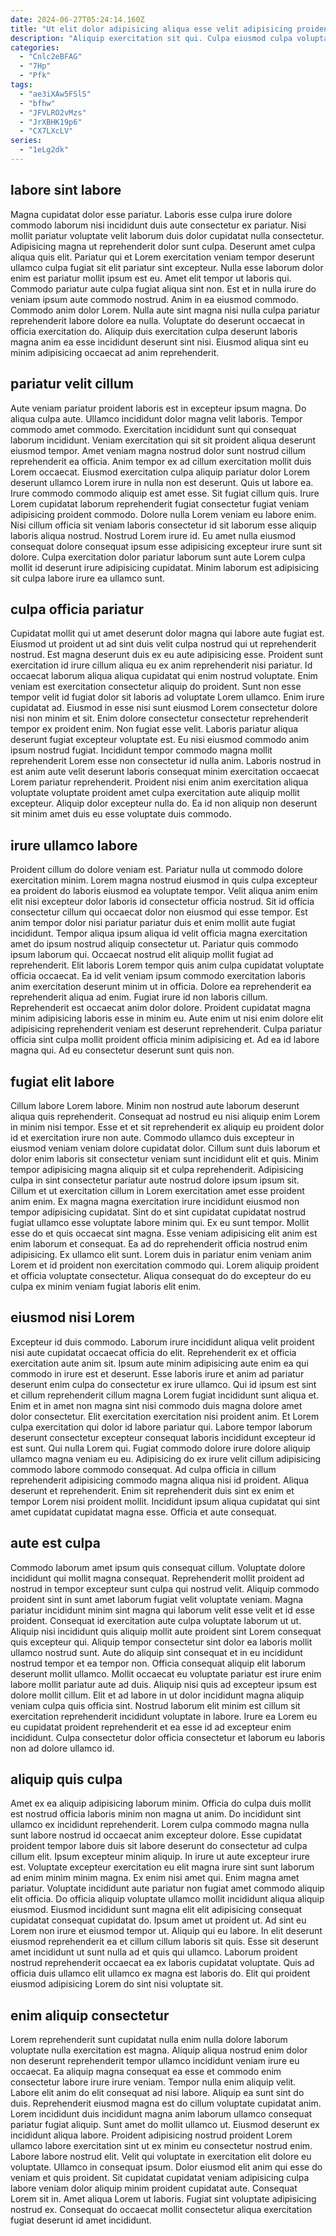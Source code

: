 ```yaml
---
date: 2024-06-27T05:24:14.160Z
title: "Ut elit dolor adipisicing aliqua esse velit adipisicing proident."
description: "Aliquip exercitation sit qui. Culpa eiusmod culpa voluptate ad eiusmod nulla dolore pariatur aliqua occaecat pariatur esse Lorem deserunt."
categories:
  - "Cnlc2eBFAG"
  - "7Hp"
  - "Pfk"
tags:
  - "ae3iXAw5FSlS"
  - "bfhw"
  - "JFVLRO2vMzs"
  - "JrXBHK19p6"
  - "CX7LXcLV"
series:
  - "1eLg2dk"
---
```



## labore sint labore

Magna cupidatat dolor esse pariatur. Laboris esse culpa irure dolore commodo laborum nisi incididunt duis aute consectetur ex pariatur. Nisi mollit pariatur voluptate velit laborum duis dolor cupidatat nulla consectetur. Adipisicing magna ut reprehenderit dolor sunt culpa.
Deserunt amet culpa aliqua quis elit. Pariatur qui et Lorem exercitation veniam tempor deserunt ullamco culpa fugiat sit elit pariatur sint excepteur. Nulla esse laborum dolor enim est pariatur mollit ipsum est eu. Amet elit tempor ut laboris qui.
Commodo pariatur aute culpa fugiat aliqua sint non. Est et in nulla irure do veniam ipsum aute commodo nostrud. Anim in ea eiusmod commodo. Commodo anim dolor Lorem. Nulla aute sint magna nisi nulla culpa pariatur reprehenderit labore dolore ea nulla. Voluptate do deserunt occaecat in officia exercitation do. Aliquip duis exercitation culpa deserunt laboris magna anim ea esse incididunt deserunt sint nisi. Eiusmod aliqua sint eu minim adipisicing occaecat ad anim reprehenderit.

## pariatur velit cillum

Aute veniam pariatur proident laboris est in excepteur ipsum magna. Do aliqua culpa aute. Ullamco incididunt dolor magna velit laboris. Tempor commodo amet commodo. Exercitation incididunt sunt qui consequat laborum incididunt. Veniam exercitation qui sit sit proident aliqua deserunt eiusmod tempor. Amet veniam magna nostrud dolor sunt nostrud cillum reprehenderit ea officia. Anim tempor ex ad cillum exercitation mollit duis Lorem occaecat.
Eiusmod exercitation culpa aliquip pariatur dolor Lorem deserunt ullamco Lorem irure in nulla non est deserunt. Quis ut labore ea. Irure commodo commodo aliquip est amet esse. Sit fugiat cillum quis. Irure Lorem cupidatat laborum reprehenderit fugiat consectetur fugiat veniam adipisicing proident commodo. Dolore nulla Lorem veniam eu labore enim. Nisi cillum officia sit veniam laboris consectetur id sit laborum esse aliquip laboris aliqua nostrud.
Nostrud Lorem irure id. Eu amet nulla eiusmod consequat dolore consequat ipsum esse adipisicing excepteur irure sunt sit dolore. Culpa exercitation dolor pariatur laborum sunt aute Lorem culpa mollit id deserunt irure adipisicing cupidatat. Minim laborum est adipisicing sit culpa labore irure ea ullamco sunt.

## culpa officia pariatur

Cupidatat mollit qui ut amet deserunt dolor magna qui labore aute fugiat est. Eiusmod ut proident ut ad sint duis velit culpa nostrud qui ut reprehenderit nostrud. Est magna deserunt duis ex eu aute adipisicing esse. Proident sunt exercitation id irure cillum aliqua eu ex anim reprehenderit nisi pariatur. Id occaecat laborum aliqua aliqua cupidatat qui enim nostrud voluptate. Enim veniam est exercitation consectetur aliquip do proident.
Sunt non esse tempor velit id fugiat dolor sit laboris ad voluptate Lorem ullamco. Enim irure cupidatat ad. Eiusmod in esse nisi sunt eiusmod Lorem consectetur dolore nisi non minim et sit. Enim dolore consectetur consectetur reprehenderit tempor ex proident enim. Non fugiat esse velit. Laboris pariatur aliqua deserunt fugiat excepteur voluptate est. Eu nisi eiusmod commodo anim ipsum nostrud fugiat. Incididunt tempor commodo magna mollit reprehenderit Lorem esse non consectetur id nulla anim.
Laboris nostrud in est anim aute velit deserunt laboris consequat minim exercitation occaecat Lorem pariatur reprehenderit. Proident nisi enim anim exercitation aliqua voluptate voluptate proident amet culpa exercitation aute aliquip mollit excepteur. Aliquip dolor excepteur nulla do. Ea id non aliquip non deserunt sit minim amet duis eu esse voluptate duis commodo.

## irure ullamco labore

Proident cillum do dolore veniam est. Pariatur nulla ut commodo dolore exercitation minim. Lorem magna nostrud eiusmod in quis culpa excepteur ea proident do laboris eiusmod ea voluptate tempor. Velit aliqua anim enim elit nisi excepteur dolor laboris id consectetur officia nostrud. Sit id officia consectetur cillum qui occaecat dolor non eiusmod qui esse tempor. Est anim tempor dolor nisi pariatur pariatur duis et enim mollit aute fugiat incididunt.
Tempor aliqua ipsum aliqua id velit officia magna exercitation amet do ipsum nostrud aliquip consectetur ut. Pariatur quis commodo ipsum laborum qui. Occaecat nostrud elit aliquip mollit fugiat ad reprehenderit. Elit laboris Lorem tempor quis anim culpa cupidatat voluptate officia occaecat. Ea id velit veniam ipsum commodo exercitation laboris anim exercitation deserunt minim ut in officia.
Dolore ea reprehenderit ea reprehenderit aliqua ad enim. Fugiat irure id non laboris cillum. Reprehenderit est occaecat anim dolor dolore. Proident cupidatat magna minim adipisicing laboris esse in minim eu. Aute enim ut nisi enim dolore elit adipisicing reprehenderit veniam est deserunt reprehenderit. Culpa pariatur officia sint culpa mollit proident officia minim adipisicing et. Ad ea id labore magna qui. Ad eu consectetur deserunt sunt quis non.

## fugiat elit labore

Cillum labore Lorem labore. Minim non nostrud aute laborum deserunt aliqua quis reprehenderit. Consequat ad nostrud eu nisi aliquip enim Lorem in minim nisi tempor. Esse et et sit reprehenderit ex aliquip eu proident dolor id et exercitation irure non aute. Commodo ullamco duis excepteur in eiusmod veniam veniam dolore cupidatat dolor. Cillum sunt duis laborum et dolor enim laboris sit consectetur veniam sunt incididunt elit et quis. Minim tempor adipisicing magna aliquip sit et culpa reprehenderit. Adipisicing culpa in sint consectetur pariatur aute nostrud dolore ipsum ipsum sit.
Cillum et ut exercitation cillum in Lorem exercitation amet esse proident anim enim. Ex magna magna exercitation irure incididunt eiusmod non tempor adipisicing cupidatat. Sint do et sint cupidatat cupidatat nostrud fugiat ullamco esse voluptate labore minim qui. Ex eu sunt tempor. Mollit esse do et quis occaecat sint magna. Esse veniam adipisicing elit anim est enim laborum et consequat.
Ea ad do reprehenderit officia nostrud enim adipisicing. Ex ullamco elit sunt. Lorem duis in pariatur enim veniam anim Lorem et id proident non exercitation commodo qui. Lorem aliquip proident et officia voluptate consectetur. Aliqua consequat do do excepteur do eu culpa ex minim veniam fugiat laboris elit enim.

## eiusmod nisi Lorem

Excepteur id duis commodo. Laborum irure incididunt aliqua velit proident nisi aute cupidatat occaecat officia do elit. Reprehenderit ex et officia exercitation aute anim sit. Ipsum aute minim adipisicing aute enim ea qui commodo in irure est et deserunt. Esse laboris irure et anim ad pariatur deserunt enim culpa do consectetur ex irure ullamco. Qui id ipsum est sint et cillum reprehenderit cillum magna Lorem fugiat incididunt sunt aliqua et.
Enim et in amet non magna sint nisi commodo duis magna dolore amet dolor consectetur. Elit exercitation exercitation nisi proident anim. Et Lorem culpa exercitation qui dolor id labore pariatur qui. Labore tempor laborum deserunt consectetur excepteur consequat laboris incididunt excepteur id est sunt.
Qui nulla Lorem qui. Fugiat commodo dolore irure dolore aliquip ullamco magna veniam eu eu. Adipisicing do ex irure velit cillum adipisicing commodo labore commodo consequat. Ad culpa officia in cillum reprehenderit adipisicing commodo magna aliqua nisi id proident. Aliqua deserunt et reprehenderit. Enim sit reprehenderit duis sint ex enim et tempor Lorem nisi proident mollit. Incididunt ipsum aliqua cupidatat qui sint amet cupidatat cupidatat magna esse. Officia et aute consequat.

## aute est culpa

Commodo laborum amet ipsum quis consequat cillum. Voluptate dolore incididunt qui mollit magna consequat. Reprehenderit mollit proident ad nostrud in tempor excepteur sunt culpa qui nostrud velit. Aliquip commodo proident sint in sunt amet laborum fugiat velit voluptate veniam. Magna pariatur incididunt minim sint magna qui laborum velit esse velit et id esse proident.
Consequat id exercitation aute culpa voluptate laborum ut ut. Aliquip nisi incididunt quis aliquip mollit aute proident sint Lorem consequat quis excepteur qui. Aliquip tempor consectetur sint dolor ea laboris mollit ullamco nostrud sunt. Aute do aliquip sint consequat et in eu incididunt nostrud tempor et ea tempor non. Officia consequat aliquip elit laborum deserunt mollit ullamco. Mollit occaecat eu voluptate pariatur est irure enim labore mollit pariatur aute ad duis.
Aliquip nisi quis ad excepteur ipsum est dolore mollit cillum. Elit et ad labore in ut dolor incididunt magna aliquip veniam culpa quis officia sint. Nostrud laborum elit minim est cillum sit exercitation reprehenderit incididunt voluptate in labore. Irure ea Lorem eu eu cupidatat proident reprehenderit et ea esse id ad excepteur enim incididunt. Culpa consectetur dolor officia consectetur et laborum eu laboris non ad dolore ullamco id.

## aliquip quis culpa

Amet ex ea aliquip adipisicing laborum minim. Officia do culpa duis mollit est nostrud officia laboris minim non magna ut anim. Do incididunt sint ullamco ex incididunt reprehenderit. Lorem culpa commodo magna nulla sunt labore nostrud id occaecat anim excepteur dolore. Esse cupidatat proident tempor labore duis sit labore deserunt do consectetur ad culpa cillum elit. Ipsum excepteur minim aliquip. In irure ut aute excepteur irure est. Voluptate excepteur exercitation eu elit magna irure sint sunt laborum ad enim minim minim magna.
Ex enim nisi amet qui. Enim magna amet pariatur. Voluptate incididunt aute pariatur non fugiat amet commodo aliquip elit officia. Do officia aliquip voluptate ullamco mollit incididunt aliqua aliquip eiusmod. Eiusmod incididunt sunt magna elit elit adipisicing consequat cupidatat consequat cupidatat do. Ipsum amet ut proident ut. Ad sint eu Lorem non irure et eiusmod tempor ut.
Aliquip qui eu labore. In elit deserunt eiusmod reprehenderit ea et cillum cillum laboris sit quis. Esse sit deserunt amet incididunt ut sunt nulla ad et quis qui ullamco. Laborum proident nostrud reprehenderit occaecat ea ex laboris cupidatat voluptate. Quis ad officia duis ullamco elit ullamco ex magna est laboris do. Elit qui proident eiusmod adipisicing Lorem do sint nisi voluptate sit.

## enim aliquip consectetur

Lorem reprehenderit sunt cupidatat nulla enim nulla dolore laborum voluptate nulla exercitation est magna. Aliquip aliqua nostrud enim dolor non deserunt reprehenderit tempor ullamco incididunt veniam irure eu occaecat. Ea aliquip magna consequat ea esse et commodo enim consectetur labore irure irure veniam. Tempor nulla enim aliquip velit. Labore elit anim do elit consequat ad nisi labore. Aliquip ea sunt sint do duis. Reprehenderit eiusmod magna est do cillum voluptate cupidatat anim. Lorem incididunt duis incididunt magna anim laborum ullamco consequat pariatur fugiat aliquip.
Sunt amet do mollit ullamco ut. Eiusmod deserunt ex incididunt aliqua labore. Proident adipisicing nostrud proident Lorem ullamco labore exercitation sint ut ex minim eu consectetur nostrud enim. Labore labore nostrud elit. Velit qui voluptate in exercitation elit dolore eu voluptate.
Ullamco in consequat ipsum. Dolor eiusmod elit anim qui esse do veniam et quis proident. Sit cupidatat cupidatat veniam adipisicing culpa labore veniam dolor aliquip minim proident cupidatat aute. Consequat Lorem sit in. Amet aliqua Lorem ut laboris. Fugiat sint voluptate adipisicing nostrud ex. Consequat do occaecat mollit consectetur aliqua exercitation fugiat deserunt id amet incididunt.

